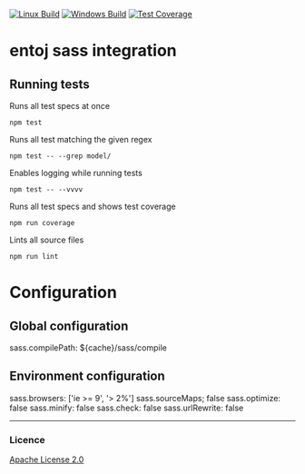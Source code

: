 
[![Linux Build][travis-image]][travis-url]
[![Windows Build][appveyor-image]][appveyor-url]
[![Test Coverage][coveralls-image]][coveralls-url]

# entoj sass integration

## Running tests

Runs all test specs at once
```
npm test
```

Runs all test matching the given regex
```
npm test -- --grep model/
```

Enables logging while running tests
```
npm test -- --vvvv
```

Runs all test specs and shows test coverage
```
npm run coverage
```

Lints all source files
```
npm run lint
```

# Configuration

## Global configuration

sass.compilePath: ${cache}/sass/compile


## Environment configuration

sass.browsers: ['ie >= 9', '> 2%']
sass.sourceMaps; false
sass.optimize: false
sass.minify: false
sass.check: false
sass.urlRewrite: false

---

### Licence
[Apache License 2.0](LICENCE)

[travis-image]: https://img.shields.io/travis/entoj/entoj-sass/master.svg?label=linux
[travis-url]: https://travis-ci.org/entoj/entoj-sass
[appveyor-image]: https://img.shields.io/appveyor/ci/ChristianAuth/entoj-sass/master.svg?label=windows
[appveyor-url]: https://ci.appveyor.com/project/ChristianAuth/entoj-sass
[coveralls-image]: https://img.shields.io/coveralls/entoj/entoj-sass/master.svg
[coveralls-url]: https://coveralls.io/r/entoj/entoj-sass?branch=master
